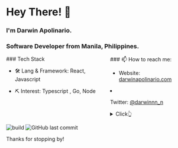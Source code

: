﻿# Hey There! 👋

### I'm Darwin Apolinario. 
### Software Developer from Manila, Philippines.

<div style="display:flex;">

  <div>
  ### Tech Stack

- 🛠 Lang & Framework: React, Javascript
- ⛏ Interest: Typescript , Go, Node
  </div>
  
  <div>
  ### 📫 How to reach me:

  

  - Website: [darwinapolinario.com](https://darwinapolinario.com/)
- Twitter: [@darwinnn_n](https://twitter.com/darwinnn_n)
    
    <details>
  <summary>Click👆</summary>
  <pre>
  🤷‍♂️♂
  </pre>
</details>

  </div>

</div>












<!---
![Darwin's github stats](https://github-readme-stats.vercel.app/api?username=darwin808&show_icons=true&theme=dracula&hide=stars,issues)
-->


![build](https://github.com/mopig/mopig/workflows/build/badge.svg)
![GitHub last commit](https://img.shields.io/github/last-commit/darwin808/darwin808)

 

Thanks for stopping by!
